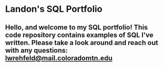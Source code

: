 # Landon's SQL Portfolio

## Hello, and welcome to my SQL portfolio! This code repository contains examples of SQL I've written. Please take a look around and reach out with any questions: lwrehfeld@mail.coloradomtn.edu
